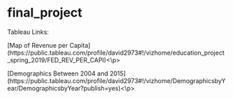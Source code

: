 # final_project
Tableau Links:

<p>[Map of Revenue per Capita](https://public.tableau.com/profile/david2973#!/vizhome/education_project_spring_2019/FED_REV_PER_CAPI)<\p>
<p>[Demographics Between 2004 and 2015](https://public.tableau.com/profile/david2973#!/vizhome/DemographicsbyYear/DemographicsbyYear?publish=yes)<\p>

